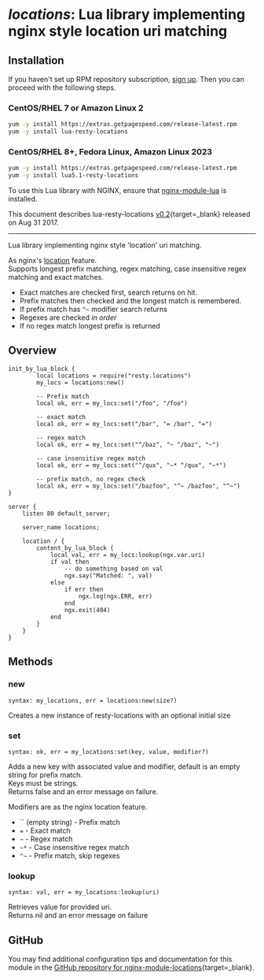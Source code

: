 # *locations*: Lua library implementing nginx style location uri matching


## Installation

If you haven't set up RPM repository subscription, [sign up](https://www.getpagespeed.com/repo-subscribe). Then you can proceed with the following steps.

### CentOS/RHEL 7 or Amazon Linux 2

```bash
yum -y install https://extras.getpagespeed.com/release-latest.rpm
yum -y install lua-resty-locations
```

### CentOS/RHEL 8+, Fedora Linux, Amazon Linux 2023

```bash
yum -y install https://extras.getpagespeed.com/release-latest.rpm
yum -y install lua5.1-resty-locations
```


To use this Lua library with NGINX, ensure that [nginx-module-lua](../modules/lua.md) is installed.

This document describes lua-resty-locations [v0.2](https://github.com/hamishforbes/lua-resty-locations/releases/tag/v0.2){target=_blank} 
released on Aug 31 2017.
    
<hr />

Lua library implementing nginx style 'location' uri matching.

As nginx's [location](http://nginx.org/en/docs/http/ngx_http_core_module.html#location) feature.   
Supports longest prefix matching, regex matching, case insensitive regex matching and exact matches.

* Exact matches are checked first, search returns on hit.
* Prefix matches then checked and the longest match is remembered.
 * If prefix match has `^~` modifier search returns
* Regexes are checked *in order*
* If no regex match longest prefix is returned

## Overview

```
init_by_lua_block {
        local locations = require("resty.locations")
        my_locs = locations:new()

        -- Prefix match
        local ok, err = my_locs:set("/foo", "/foo")

        -- exact match
        local ok, err = my_locs:set("/bar", "= /bar", "=")

        -- regex match
        local ok, err = my_locs:set("^/baz", "~ ^/baz", "~")

        -- case insensitive regex match
        local ok, err = my_locs:set("^/qux", "~* ^/qux", "~*")

        -- prefix match, no regex check
        local ok, err = my_locs:set("/bazfoo", "^~ /bazfoo", "^~")
}

server {
    listen 80 default_server;

    server_name locations;

    location / {
        content_by_lua_block {
            local val, err = my_locs:lookup(ngx.var.uri)
            if val then
                -- do something based on val
                ngx.say("Matched: ", val)
            else
                if err then
                    ngx.log(ngx.ERR, err)
                end
                ngx.exit(404)
            end
        }
    }
}
```

## Methods
### new
`syntax: my_locations, err = locations:new(size?)`

Creates a new instance of resty-locations with an optional initial size

### set
`syntax: ok, err = my_locations:set(key, value, modifier?)`

Adds a new key with associated value and modifier, default is an empty string for prefix match.   
Keys must be strings.   
Returns false and an error message on failure.

Modifiers are as the nginx location feature.
 * `` (empty string) - Prefix match
 * `=` - Exact match
 * `~` - Regex match
 * `~*` - Case insensitive regex match
 * `^~` - Prefix match, skip regexes

### lookup
`syntax: val, err = my_locations:lookup(uri)`

Retrieves value for provided uri.   
Returns nil and an error message on failure

## GitHub

You may find additional configuration tips and documentation for this module in the [GitHub repository for 
nginx-module-locations](https://github.com/hamishforbes/lua-resty-locations){target=_blank}.